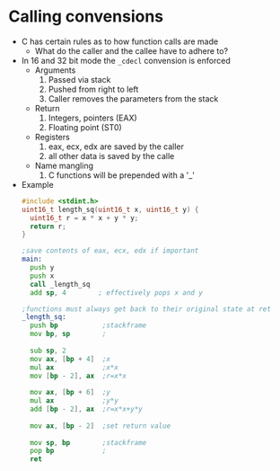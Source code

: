 # Calling convensions
- C has certain rules as to how function calls are made
  + What do the caller and the callee have to adhere to? 
- In 16 and 32 bit mode the `_cdecl` convension is enforced
  + Arguments
    1. Passed via stack
    2. Pushed from right to left
    3. Caller removes the parameters from the stack
  + Return
    1. Integers, pointers (EAX)
    2. Floating point (ST0)
  + Registers
    1. eax, ecx, edx are saved by the caller
    2. all other data is saved by the calle
  + Name mangling
    1. C functions will be prepended with a '_'
- Example
  ```c
  #include <stdint.h>
  uint16_t length_sq(uint16_t x, uint16_t y) {
    uint16_t r = x * x + y * y;
    return r;
  }
  ```
  ```asm
  ;save contents of eax, ecx, edx if important
  main:
    push y
    push x
    call _length_sq
    add sp, 4        ; effectively pops x and y
  
  ;functions must always get back to their original state at ret
  _length_sq:
    push bp           ;stackframe
    mov bp, sp        ;
    
    sub sp, 2
    mov ax, [bp + 4]  ;x
    mul ax            ;x*x
    mov [bp - 2], ax  ;r=x*x
    
    mov ax, [bp + 6]  ;y
    mul ax            ;y*y
    add [bp - 2], ax  ;r=x*x+y*y
    
    mov ax, [bp - 2]  ;set return value
    
    mov sp, bp        ;stackframe
    pop bp            ;
    ret
  ```
